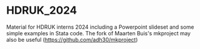 # HDRUK_2024
Material for HDRUK interns 2024 including a Powerpoint slideset and some simple examples in Stata code. The fork of Maarten Buis's mkproject may also be useful (https://github.com/adh30/mkproject)
